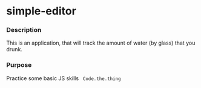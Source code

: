 # simple-editor

### Description

This is an application, that will track the amount of water (by glass) that you drunk.

### Purpose

Practice some basic JS skills
` Code.the.thing`


